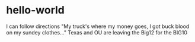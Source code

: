 # hello-world
I can follow directions
"My truck's where my money goes, I got buck blood on my sundey clothes..."
Texas and OU are leaving the Big12 for the BIG10

